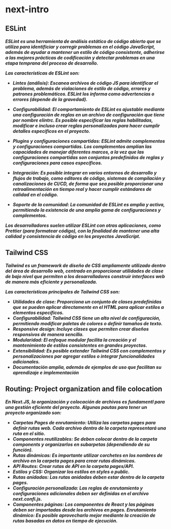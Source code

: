 # next-intro

## ESLint 
<h5>
ESLint es una herramienta de análisis estático de código abierto que se utiliza para identificiar y corregir problemas en el código JavaScript, además de ayudar a mantener un estilo de código consistente, adherirse a las mejores prácticas de codificación y detectar problemas en una etapa temprana del proceso de desarrollo.

Las características de ESLint son:
- **Lintes (análisis)**: Escanea archivos de código JS para identificar el problema, además de violaciones de estilo de código, errores y patrones problemáticos. ESLint los informa como advertencias o errores (depende de la gravedad).

- **Configurabilidad**: El comportamiento de ESLint es ajustable mediante una configuración de reglas en un archivo de configuración que tiene por nombre _elintrc_. Es posible especificar las reglas habilitadas, modificar e incluso crear reglas personalizadas para hacer cumplir detalles específicos en el proyecto.

- **Plugins y configuraciones compartidas**: ESLint admite complementos y configuraciones compartidas. Los complementos amplían las capacidades de manejar diferentes marcos, a la vez que las configuraciones compartidas son conjuntos predefinidos de reglas y configuraciones para casos específicos.

- **Integración**: Es posible integrar en varios entornos de desarrollo y flujos de trabajo, como editores de código, sistemas de compilación y canalizaciones de CI/CD, de forma que sea posible proporcionar una retroalimentación en tiempo real y hacer cumplir estándares de calidad en el código.

- **Soporte de la comunidad**: La comunidad de ESLint es amplia y activa, permitiendo la existencia de una amplia gama de configuraciones y complementos.

Los desarrolladores suelen utilizar ESLint con otras aplicaciones, como _Prettier_ (para formatear código), con la finalidad de mantener una alta calidad y consistencia de código en los proyectos JavaScript.
</h5>

## Tailwind CSS
<h5>
Tailwind es un framework de diseño de CSS ampliamente utilizado dentro del área de desarrollo web, centrado en proporcionar utilidades de clase de bajo nivel que permiten a los desarrolladores construir interfaces web de manera más eficiente y personalizada.

Las características principales de Tailwind CSS son:
- **Utilidades de clase**: Proporciona un conjunto de clases predefinidas que se pueden aplicar directamente en el HTML para aplicar estilos a elementos específicos.
- **Configurabilidad**: Tailwind CSS tiene un alto nivel de configuración, permitiendo modificar paletas de colores o definir tamaños de texto.
- **Responsive design**: Incluye clases que permiten crear diseños responsivos de manera sencilla.
- **Modularidad**: El enfoque modular facilita la creación y el mantenimiento de estilos consistentes en grandes proyectos.
- **Extensibilidad**: Es posible extender Tailwind CSS con complementos y personalizaciones par agregar estilos o integrar funcionalidades adicionales.
- **Documentación amplia, además de ejemplos de uso que facilitan su aprendizaje e implementación**
</h5>

## Routing: Project organization and file colocation 
<h5> 
 
 En Next.JS, la organización y colocación de archivos es fundamentl para una gestión eficiente del proyecto. 
Algunas pautas para tener un proyecto organizado son:
- **Carpetas Pages de enrutamiento**: Utiliza las carpetas _pages_ para definir rutas web. Cada archivo dentro de la carpeta representará una ruta en el sitio.
- **Componentes reutilizables**: Se deben colocar dentro de la carpeta _components_ y organizarlos en subarpetas (dependiendo de su función).
- **Rutas dinámicas**: Es importante utilizar corchetes en los nombres de archivo en la carpeta _pages_ para crear rutas dinámicas.
- **API Routes**: Crear rutas de API en la carpeta _pages/API_.
- **Estilos y CSS**: Organizar los estilos en _styles_ o _public_.
- **Rutas anidadas**: Las rutas anidadas deben estar dentro de la carpeta _pages_.
- Configuración personalizada: Las reglas de enrutamiento y configuraciones adicionales deben ser definidas en el archivo _next.confi.js_.
- **Componentes páginas**: Los componentes de React y las páginas deben ser importadas desde los archivos en _pages_.
  **Enrutamiento dinámico**: Es posible aprovecharlo mejor mediante la creación de rutas basadas en datos en tiempo de ejecución.
</h5>
